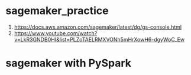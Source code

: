 # sagemaker_practice

1. https://docs.aws.amazon.com/sagemaker/latest/dg/gs-console.html
2. https://www.youtube.com/watch?v=LkR3GNDB0HI&list=PLZoTAELRMXVONh5mHrXowH6-dgyWoC_Ew

# sagemaker with PySpark
